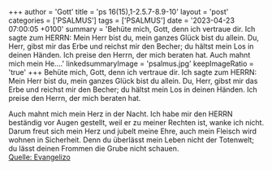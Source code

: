 +++
author = 'Gott'
title = 'ps 16(15),1-2.5.7-8.9-10'
layout = 'post'
categories = ['PSALMUS']
tags = ['PSALMUS']
date = '2023-04-23 07:00:05 +0100'
summary = 'Behüte mich, Gott, denn ich vertraue dir. Ich sagte zum HERRN: Mein Herr bist du, mein ganzes Glück bist du allein. Du, Herr, gibst mir das Erbe und reichst mir den Becher; du hältst mein Los in deinen Händen. Ich preise den Herrn, der mich beraten hat.  Auch mahnt mich mein He....'
linkedsummaryImage = 'psalmus.jpg'
keepImageRatio = 'true'
+++
Behüte mich, Gott, denn ich vertraue dir.
Ich sagte zum HERRN: Mein Herr bist du, mein ganzes Glück bist du allein.
Du, Herr, gibst mir das Erbe und reichst mir den Becher;
du hältst mein Los in deinen Händen.
Ich preise den Herrn, der mich beraten hat.

Auch mahnt mich mein Herz in der Nacht.<!--more-->
Ich habe mir den HERRN beständig vor Augen gestellt, weil er zu meiner Rechten ist, wanke ich nicht. 
Darum freut sich mein Herz und jubelt meine Ehre, auch mein Fleisch wird wohnen in Sicherheit.
Denn du überlässt mein Leben nicht der Totenwelt; du lässt deinen Frommen die Grube nicht schauen.<br> [Quelle: Evangelizo](https://evangeliumtagfuertag.org/DE/gospel)